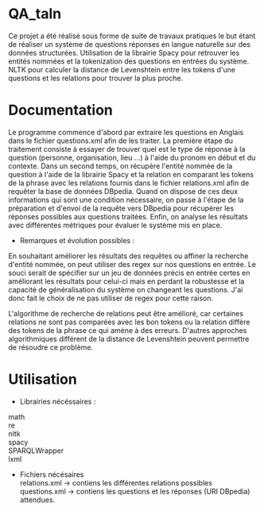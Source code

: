 # QA_taln
 Ce projet a été réalisé sous forme de suite de travaux pratiques le but étant de réaliser un système de questions réponses en langue naturelle sur des données structurées.
 Utilisation de la librairie Spacy pour retrouver les entités nommées et la tokenization des questions en entrées du système. NLTK pour calculer la distance de Levenshtein entre les tokens d'une questions et les relations pour trouver la plus proche.
 
 # Documentation
 Le programme commence d'abord par extraire les questions en Anglais dans le fichier questions.xml afin de les traiter. La première étape du traitement consiste à essayer de trouver quel est le type de réponse à la question (personne, organisation, lieu ...) à l'aide du pronom en début et du contexte. Dans un second temps, on récupère l'entité nommée de la question à l'aide de la librairie Spacy et la relation en comparant les tokens de la phrase avec les relations fournis dans le fichier relations.xml afin de requêter la base de données DBpedia. Quand on dispose de ces deux informations qui sont une condition nécessaire, on passe à l'étape de la préparation et d'envoi de la requête vers DBpedia pour récupérer les réponses possibles aux questions traitées. Enfin, on analyse les résultats avec différentes métriques pour évaluer le système mis en place.
 
 - Remarques et évolution possibles :

En souhaitant améliorer les résultats des requêtes ou affiner la recherche d'entité nommée, on peut utiliser des regex sur nos questions en entrée. Le souci serait de spécifier sur un jeu de données précis en entrée certes en améliorant les résultats pour celui-ci mais en perdant la robustesse et la capacité de généralisation du système on changeant les questions. J'ai donc fait le choix de ne pas utiliser de regex pour cette raison.

L'algorithme de recherche de relations peut être amélioré, car certaines relations ne sont pas comparées avec les bon tokens ou la relation diffère des tokens de la phrase ce qui amène à des erreurs. D'autres approches algorithmiques différent de la distance de Levenshtein peuvent permettre de résoudre ce problème. 
 
  # Utilisation
 - Librairies nécéssaires :

math  
re  
nltk  
spacy  
SPARQLWrapper   
lxml  

- Fichiers nécésaires  
relations.xml -> contiens les différentes relations possibles  
questions.xml -> contiens les questions et les réponses (URI DBpedia) attendues.  
 
